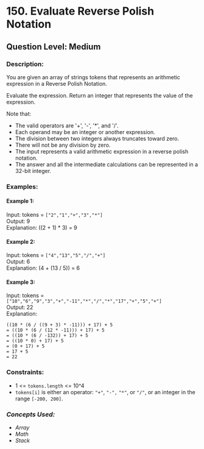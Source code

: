 # 150. Evaluate Reverse Polish Notation
## Question Level: Medium
### Description:
You are given an array of strings tokens that represents an arithmetic expression in a Reverse Polish Notation.

Evaluate the expression. Return an integer that represents the value of the expression.

Note that:
- The valid operators are '+', '-', '*', and '/'.
- Each operand may be an integer or another expression.
- The division between two integers always truncates toward zero.
- There will not be any division by zero.
- The input represents a valid arithmetic expression in a reverse polish notation.
- The answer and all the intermediate calculations can be represented in a 32-bit integer.

### Examples:
#### Example 1:

Input: tokens = `["2","1","+","3","*"]`  
Output: 9  
Explanation: ((2 + 1) * 3) = 9
#### Example 2:

Input: tokens = `["4","13","5","/","+"]`  
Output: 6  
Explanation: (4 + (13 / 5)) = 6
#### Example 3:

Input: tokens = `["10","6","9","3","+","-11","*","/","*","17","+","5","+"]`  
Output: 22  
Explanation: 
```
((10 * (6 / ((9 + 3) * -11))) + 17) + 5
= ((10 * (6 / (12 * -11))) + 17) + 5
= ((10 * (6 / -132)) + 17) + 5
= ((10 * 0) + 17) + 5
= (0 + 17) + 5
= 17 + 5
= 22
```

### Constraints:

- 1 <= `tokens.length` <= 10^4
- `tokens[i]` is either an operator: `"+"`, `"-",` `"*"`, or `"/"`, or an integer in the range `[-200, 200]`.

### <i>Concepts Used:
- Array
- Math
- Stack </i>